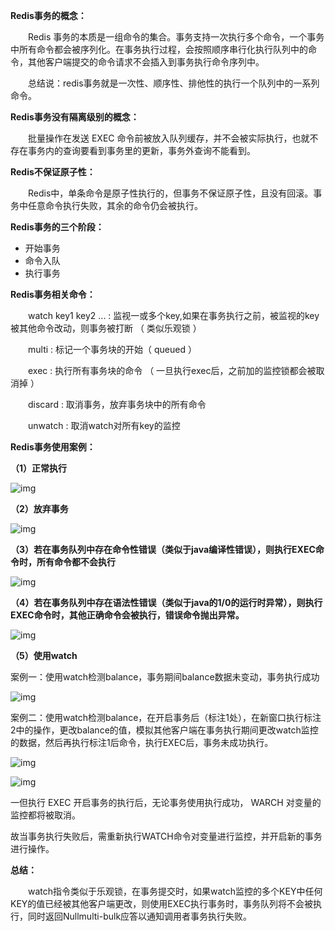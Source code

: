 **Redis事务的概念：**

　　Redis 事务的本质是一组命令的集合。事务支持一次执行多个命令，一个事务中所有命令都会被序列化。在事务执行过程，会按照顺序串行化执行队列中的命令，其他客户端提交的命令请求不会插入到事务执行命令序列中。

　　总结说：redis事务就是一次性、顺序性、排他性的执行一个队列中的一系列命令。　　

**Redis事务没有隔离级别的概念：**

　　批量操作在发送 EXEC 命令前被放入队列缓存，并不会被实际执行，也就不存在事务内的查询要看到事务里的更新，事务外查询不能看到。

**Redis不保证原子性：**

　　Redis中，单条命令是原子性执行的，但事务不保证原子性，且没有回滚。事务中任意命令执行失败，其余的命令仍会被执行。

**Redis事务的三个阶段：**

- 开始事务
- 命令入队
- 执行事务

**Redis事务相关命令：**

　　watch key1 key2 ... : 监视一或多个key,如果在事务执行之前，被监视的key被其他命令改动，则事务被打断 （ 类似乐观锁 ）

　　multi : 标记一个事务块的开始（ queued ）

　　exec : 执行所有事务块的命令 （ 一旦执行exec后，之前加的监控锁都会被取消掉 ）　

　　discard : 取消事务，放弃事务块中的所有命令

　　unwatch : 取消watch对所有key的监控

**Redis事务使用案例：**

**（1）正常执行**

 ![img](https://img.yluchao.cn/typora/46789e0f57b0bf80cffa7cdeadfd8759.png)

**（2）放弃事务**

![img](https://img.yluchao.cn/typora/5aec7446c552e3498b6bd659246ea7c4.png)

**（3）若在事务队列中存在命令性错误（类似于java编译性错误），则执行EXEC命令时，所有命令都不会执行**

![img](https://img.yluchao.cn/typora/efdccce903257f8df479a0946afc497c.png)

**（4）若在事务队列中存在语法性错误（类似于java的1/0的运行时异常），则执行EXEC命令时，其他正确命令会被执行，错误命令抛出异常。**

 ![img](https://img.yluchao.cn/typora/843a7fe5a252a55dae59c703b3216e69.png)

**（5）使用watch**

案例一：使用watch检测balance，事务期间balance数据未变动，事务执行成功

![img](https://img.yluchao.cn/typora/ea744c3a09ff81e966fe5b66dce1b500.png)

案例二：使用watch检测balance，在开启事务后（标注1处），在新窗口执行标注2中的操作，更改balance的值，模拟其他客户端在事务执行期间更改watch监控的数据，然后再执行标注1后命令，执行EXEC后，事务未成功执行。

![img](https://img.yluchao.cn/typora/ee1922c749e584d5b701acb64a2f6d03.png)

![img](https://img2018.cnblogs.com/blog/1659331/201904/1659331-20190416211149567-1618751187.png)

一但执行 EXEC 开启事务的执行后，无论事务使用执行成功， WARCH 对变量的监控都将被取消。

故当事务执行失败后，需重新执行WATCH命令对变量进行监控，并开启新的事务进行操作。

 **总结：**

　　watch指令类似于乐观锁，在事务提交时，如果watch监控的多个KEY中任何KEY的值已经被其他客户端更改，则使用EXEC执行事务时，事务队列将不会被执行，同时返回Nullmulti-bulk应答以通知调用者事务执行失败。